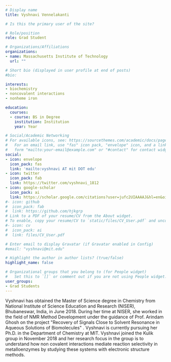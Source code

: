 ```yaml
---
# Display name
title: Vyshnavi Vennelakanti

# Is this the primary user of the site?

# Role/position
role: Grad Student

# Organizations/Affiliations
organizations:
- name: Massachusetts Institute of Technology
  url: ""

# Short bio (displayed in user profile at end of posts)
#bio: 

interests:
- biochemistry 
- noncovalent interactions
- nonheme iron

education:
  courses:
  - course: BS in Degree 
    institution: Institution
    year: Year

# Social/Academic Networking
# For available icons, see: https://sourcethemes.com/academic/docs/page-builder/#icons
#   For an email link, use "fas" icon pack, "envelope" icon, and a link in the
#   form "mailto:your-email@example.com" or "#contact" for contact widget.
social:
- icon: envelope
  icon_pack: fas
  link: 'mailto:vyshnavi AT mit DOT edu'
- icon: twitter
  icon_pack: fab
  link: https://twitter.com/vyshnavi_1812
- icon: google-scholar
  icon_pack: ai
  link: https://scholar.google.com/citations?user=jufc2UIAAAAJ&hl=en&oi=ao 
#- icon: github
#  icon_pack: fab
#  link: https://github.com/hjkgrp
# Link to a PDF of your resume/CV from the About widget.
# To enable, copy your resume/CV to `static/files/CV_User.pdf` and uncomment the lines below.
#- icon: cv
#  icon_pack: ai
#  link: files/CV_User.pdf

# Enter email to display Gravatar (if Gravatar enabled in Config)
#email: "vyshnavi@mit.edu"

# Highlight the author in author lists? (true/false)
highlight_name: false

# Organizational groups that you belong to (for People widget)
#   Set this to `[]` or comment out if you are not using People widget.
user_groups:
- Grad Students
---
```

Vyshnavi has obtained the Master of Science degree in Chemistry from National Institute of Science Education and Research (NISER), Bhubaneswar, India, in June 2018. During her time at NISER, she worked in the field of NMR Method Development under the guidance of Prof. Arindam Ghosh on the project "Recovery of Signals Close to Solvent Resonance in Aqueous Solutions of Biomolecules" . Vyshnavi is currently pursuing her Ph.D. in the Department of Chemistry at MIT. Vyshnavi joined the Kulik group in November 2018 and her research focus in the group is to understand how non covalent interactions mediate reaction selectivity in metalloenzymes by studying these systems with electronic structure methods.
